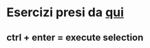 # Esercizi presi da [qui](https://github.com/WebDevSimplified/Learn-SQL)
## ctrl + enter = execute selection
